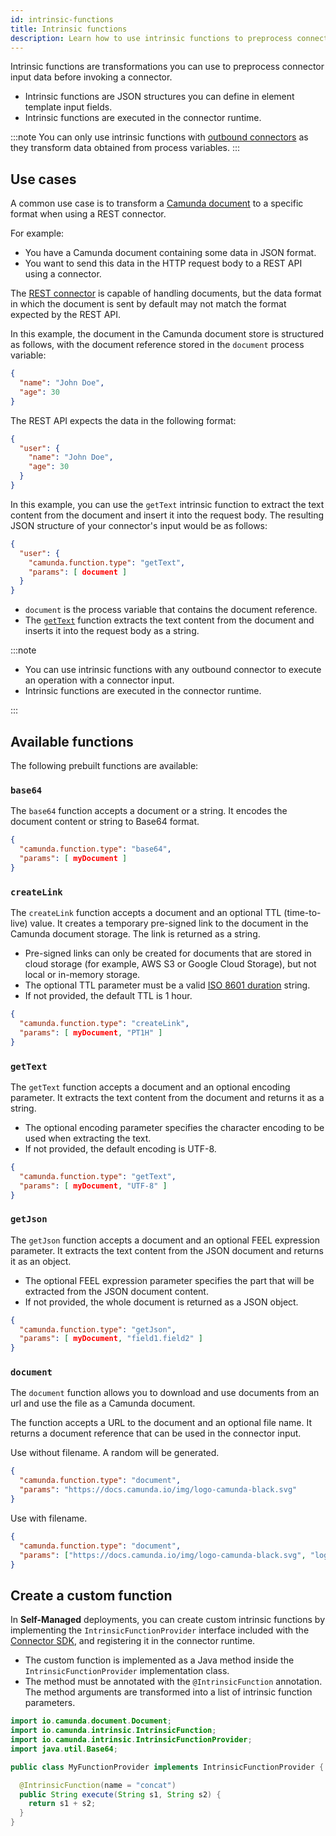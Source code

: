 ```yaml
---
id: intrinsic-functions
title: Intrinsic functions
description: Learn how to use intrinsic functions to preprocess connector input data before invoking a connector.
---
```


Intrinsic functions are transformations you can use to preprocess connector input data before invoking a connector.

- Intrinsic functions are JSON structures you can define in element template input fields.
- Intrinsic functions are executed in the connector runtime.

:::note
You can only use intrinsic functions with [outbound connectors](/components/connectors/connector-types.md#outbound-connectors) as they transform data obtained from process variables.
:::

## Use cases

A common use case is to transform a [Camunda document](/components/document-handling/getting-started.md) to a specific format when using a REST connector.

For example:

- You have a Camunda document containing some data in JSON format.
- You want to send this data in the HTTP request body to a REST API using a connector.

The [REST connector](/components/connectors/protocol/rest.md) is capable of handling documents, but the data format in which the document is sent by default may not match the format expected by the REST API.

In this example, the document in the Camunda document store is structured as follows, with the document reference stored in the `document` process variable:

```json
{
  "name": "John Doe",
  "age": 30
}
```

The REST API expects the data in the following format:

```json
{
  "user": {
    "name": "John Doe",
    "age": 30
  }
}
```

In this example, you can use the `getText` intrinsic function to extract the text content from the document and insert it into the request body. The resulting JSON structure of your connector's input would be as follows:

```json
{
  "user": {
    "camunda.function.type": "getText",
    "params": [ document ]
  }
}
```

- `document` is the process variable that contains the document reference.
- The [`getText`](#gettext) function extracts the text content from the document and inserts it into the request body as a string.

:::note

- You can use intrinsic functions with any outbound connector to execute an operation with a connector input.
- Intrinsic functions are executed in the connector runtime.

:::

## Available functions

The following prebuilt functions are available:

### `base64`

The `base64` function accepts a document or a string. It encodes the document content or string to Base64 format.

```json
{
  "camunda.function.type": "base64",
  "params": [ myDocument ]
}
```

### `createLink`

The `createLink` function accepts a document and an optional TTL (time-to-live) value. It creates a temporary pre-signed link to the document in the Camunda document storage. The link is returned as a string.

- Pre-signed links can only be created for documents that are stored in cloud storage (for example, AWS S3 or Google Cloud Storage), but not local or in-memory storage.
- The optional TTL parameter must be a valid [ISO 8601 duration](https://en.wikipedia.org/wiki/ISO_8601#Durations) string.
- If not provided, the default TTL is 1 hour.

```json
{
  "camunda.function.type": "createLink",
  "params": [ myDocument, "PT1H" ]
}
```

### `getText`

The `getText` function accepts a document and an optional encoding parameter. It extracts the text content from the document and returns it as a string.

- The optional encoding parameter specifies the character encoding to be used when extracting the text.
- If not provided, the default encoding is UTF-8.

```json
{
  "camunda.function.type": "getText",
  "params": [ myDocument, "UTF-8" ]
}
```

### `getJson`

The `getJson` function accepts a document and an optional FEEL expression parameter. It extracts the text content from the JSON document and returns it as an object.

- The optional FEEL expression parameter specifies the part that will be extracted from the JSON document content.
- If not provided, the whole document is returned as a JSON object.

```json
{
  "camunda.function.type": "getJson",
  "params": [ myDocument, "field1.field2" ]
}
```

### `document`

The `document` function allows you to download and use documents from an url and use the file as a Camunda document.

The function accepts a URL to the document and an optional file name. It returns a document reference that can be used in the connector input.

Use without filename. A random will be generated.

```json
{
  "camunda.function.type": "document",
  "params": "https://docs.camunda.io/img/logo-camunda-black.svg"
}
```

Use with filename.

```json
{
  "camunda.function.type": "document",
  "params": ["https://docs.camunda.io/img/logo-camunda-black.svg", "logo.svg"]
}
```

## Create a custom function

In **Self-Managed** deployments, you can create custom intrinsic functions by implementing the `IntrinsicFunctionProvider` interface
included with the [Connector SDK](/components/connectors/custom-built-connectors/connector-sdk.md), and registering it in the connector runtime.

- The custom function is implemented as a Java method inside the `IntrinsicFunctionProvider` implementation class.
- The method must be annotated with the `@IntrinsicFunction` annotation. The method arguments are transformed into a list of intrinsic function parameters.

```java
import io.camunda.document.Document;
import io.camunda.intrinsic.IntrinsicFunction;
import io.camunda.intrinsic.IntrinsicFunctionProvider;
import java.util.Base64;

public class MyFunctionProvider implements IntrinsicFunctionProvider {

  @IntrinsicFunction(name = "concat")
  public String execute(String s1, String s2) {
    return s1 + s2;
  }
}
```
